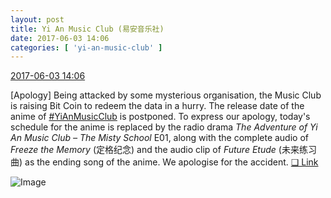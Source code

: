 ```yaml
---
layout: post
title: Yi An Music Club (易安音乐社)
date: 2017-06-03 14:06
categories: [ 'yi-an-music-club' ]
---
```


<div class="weibo-info">
  <a href="http://weibo.com/6094546964/F66EYCzNl">2017-06-03 14:06</a>
</div>

[Apology] Being attacked by some mysterious organisation, the Music Club is raising Bit Coin to redeem the data in a hurry. The release date of the anime of [#YiAnMusicClub](http://weibo.com/p/100808beae2e3e05b17b64f63ebedca39f19b2) is postponed. To express our apology, today's schedule for the anime is replaced by the radio drama *The Adventure of Yi An Music Club – The Misty School* E01, along with the complete audio of *Freeze the Memory* (定格纪念) and the audio clip of *Future Etude* (未来练习曲) as the ending song of the anime. We apologise for the accident. [❏ Link](http://m.ximalaya.com/78339006/album/8444050)

<!-- more -->

![Image](http://wx4.sinaimg.cn/mw690/006Es64Agy1fg7z0hwu0mj30u21fdnj2.jpg)
